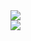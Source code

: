 <picture>
<source 
  srcset="https://github-readme-stats.vercel.app/api?username=YehowahLiu&include_all_commits=true&count_private=true&show_icons=true&custom_title=Github%20stats&theme=codeSTACKr"
  media="(prefers-color-scheme: dark)"
/>
<source
  srcset="https://github-readme-stats.vercel.app/api?username=YehowahLiu&include_all_commits=true&count_private=true&show_icons=true&custom_title=Github%20stats&theme=swift"
  media="(prefers-color-scheme: light), (prefers-color-scheme: no-preference)"
/>
<img src="https://github-readme-stats.vercel.app/api?username=YehowahLiu&include_all_commits=true&count_private=true&show_icons=true&custom_title=Github%20stats&theme=swift" />
</picture>

<br />

<picture>
<source 
  srcset="https://github-readme-stats.vercel.app/api/wakatime?username=YehowahLiu&custom_title=Weekly%20coding%20time&range=last_7_days&theme=codeSTACKr"
  media="(prefers-color-scheme: dark)"
/>
<source
  srcset="https://github-readme-stats.vercel.app/api/wakatime?username=YehowahLiu&custom_title=Weekly%20coding%20time&range=last_7_days&theme=swift"
  media="(prefers-color-scheme: light), (prefers-color-scheme: no-preference)"
/>
<img src="https://github-readme-stats.vercel.app/api/wakatime?username=YehowahLiu&custom_title=Weekly%20coding%20time&range=last_7_days&theme=swift" />
</picture>
